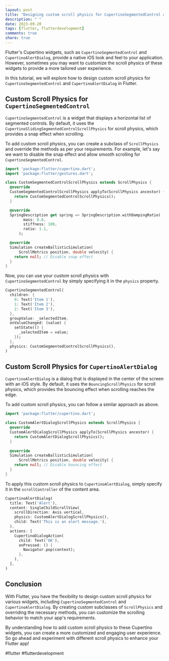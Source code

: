 ```yaml
---
layout: post
title: "Designing custom scroll physics for CupertinoSegmentedControl and CupertinoAlertDialog in Flutter"
description: " "
date: 2023-09-20
tags: [flutter, flutterdevelopment]
comments: true
share: true
---
```


Flutter's Cupertino widgets, such as `CupertinoSegmentedControl` and `CupertinoAlertDialog`, provide a native iOS look and feel to your application. However, sometimes you may want to customize the scroll physics of these widgets to provide a more tailored user experience. 

In this tutorial, we will explore how to design custom scroll physics for `CupertinoSegmentedControl` and `CupertinoAlertDialog` in Flutter.

## Custom Scroll Physics for `CupertinoSegmentedControl`

`CupertinoSegmentedControl` is a widget that displays a horizontal list of segmented controls. By default, it uses the `CupertinoSlidingSegmentedControlScrollPhysics` for scroll physics, which provides a snap effect when scrolling.

To add custom scroll physics, you can create a subclass of `ScrollPhysics` and override the methods as per your requirements. For example, let's say we want to disable the snap effect and allow smooth scrolling for `CupertinoSegmentedControl`.

```dart
import 'package:flutter/cupertino.dart';
import 'package:flutter/gestures.dart';

class CustomSegmentedControlScrollPhysics extends ScrollPhysics {
  @override
  CustomSegmentedControlScrollPhysics applyTo(ScrollPhysics ancestor) {
    return CustomSegmentedControlScrollPhysics();
  }

  @override
  SpringDescription get spring => SpringDescription.withDampingRatio(
        mass: 0.8,
        stiffness: 100,
        ratio: 1.1,
      );

  @override
  Simulation createBallisticSimulation(
      ScrollMetrics position, double velocity) {
    return null; // Disable snap effect
  }
}
```

Now, you can use your custom scroll physics with `CupertinoSegmentedControl` by simply specifying it in the `physics` property.

```dart
CupertinoSegmentedControl(
  children: {
    0: Text('Item 1'),
    1: Text('Item 2'),
    2: Text('Item 3'),
  },
  groupValue: _selectedItem,
  onValueChanged: (value) {
    setState(() {
      _selectedItem = value;
    });
  },
  physics: CustomSegmentedControlScrollPhysics(),
)
```

## Custom Scroll Physics for `CupertinoAlertDialog`

`CupertinoAlertDialog` is a dialog that is displayed in the center of the screen with an iOS style. By default, it uses the `BouncingScrollPhysics` for scroll physics, which provides the bouncing effect when scrolling reaches the edge.

To add custom scroll physics, you can follow a similar approach as above.

```dart
import 'package:flutter/cupertino.dart';

class CustomAlertDialogScrollPhysics extends ScrollPhysics {
  @override
  CustomAlertDialogScrollPhysics applyTo(ScrollPhysics ancestor) {
    return CustomAlertDialogScrollPhysics();
  }
  
  @override
  Simulation createBallisticSimulation(
      ScrollMetrics position, double velocity) {
    return null; // Disable bouncing effect
  }
}
```

To apply this custom scroll physics to `CupertinoAlertDialog`, simply specify it in the `scrollController` of the content area.

```dart
CupertinoAlertDialog(
  title: Text('Alert'),
  content: SingleChildScrollView(
    scrollDirection: Axis.vertical,
    physics: CustomAlertDialogScrollPhysics(),
    child: Text('This is an alert message.'),
  ),
  actions: [
    CupertinoDialogAction(
      child: Text('OK'),
      onPressed: () {
        Navigator.pop(context);
      },
    ),
  ],
)
```

## Conclusion

With Flutter, you have the flexibility to design custom scroll physics for various widgets, including `CupertinoSegmentedControl` and `CupertinoAlertDialog`. By creating custom subclasses of `ScrollPhysics` and overriding the necessary methods, you can customize the scrolling behavior to match your app's requirements.

By understanding how to add custom scroll physics to these Cupertino widgets, you can create a more customized and engaging user experience. So go ahead and experiment with different scroll physics to enhance your Flutter app!

#flutter #flutterdevelopment